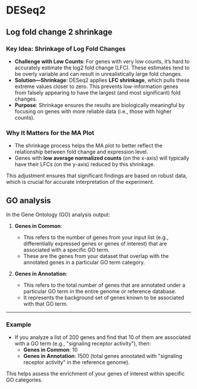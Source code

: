 # DESeq2

## Log fold change 2 shrinkage

### Key Idea: Shrinkage of Log Fold Changes

- **Challenge with Low Counts**: For genes with very low counts, it’s hard to accurately estimate the log2 fold change (LFC). These estimates tend to be overly variable and can result in unrealistically large fold changes.
- **Solution—Shrinkage**: DESeq2 applies **LFC shrinkage**, which pulls these extreme values closer to zero. This prevents low-information genes from falsely appearing to have the largest (and most significant) fold changes.
- **Purpose**: Shrinkage ensures the results are biologically meaningful by focusing on genes with more reliable data (i.e., those with higher counts).

### Why It Matters for the MA Plot

- The shrinkage process helps the MA plot to better reflect the relationship between fold change and expression level.
- Genes with **low average normalized counts** (on the x-axis) will typically have their LFCs (on the y-axis) reduced by this shrinkage.

This adjustment ensures that significant findings are based on robust data, which is crucial for accurate interpretation of the experiment.

## GO analysis

In the Gene Ontology (GO) analysis output:

1. **Genes in Common**:
   - This refers to the number of genes from your input list (e.g., differentially expressed genes or genes of interest) that are associated with a specific GO term.
   - These are the genes from your dataset that overlap with the annotated genes in a particular GO term category.

2. **Genes in Annotation**:
   - This refers to the total number of genes that are annotated under a particular GO term in the entire genome or reference database.
   - It represents the background set of genes known to be associated with that GO term.

---

### Example

- If you analyze a list of 200 genes and find that 10 of them are associated with a GO term (e.g., "signaling receptor activity"), then:
  - **Genes in Common**: 10
  - **Genes in Annotation**: 1500 (total genes annotated with "signaling receptor activity" in the reference genome).

This helps assess the enrichment of your genes of interest within specific GO categories. 